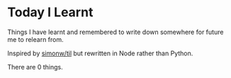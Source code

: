 # Today I Learnt

Things I have learnt and remembered to write down somewhere for future me to relearn from.

Inspired by [simonw/til](https://github.com/simonw/til) but rewritten in Node rather than Python.

There are <!-- CS -->0<!-- CE --> things.

<!-- TS --><!-- TE -->